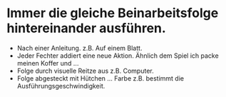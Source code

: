 # Immer die gleiche Beinarbeitsfolge hintereinander ausführen.
* Nach einer Anleitung. z.B. Auf einem Blatt.
* Jeder Fechter addiert eine neue Aktion. Ähnlich dem Spiel ich packe meinen Koffer und ... 
* Folge durch visuelle Reitze aus z.B. Computer.
* Folge abgesteckt mit Hütchen ... Farbe z.B. bestimmt die Ausführungsgeschwindigkeit.
